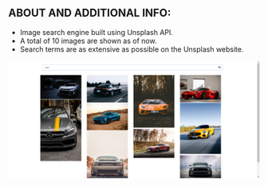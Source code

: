 ABOUT AND ADDITIONAL INFO:
--------------------------
* Image search engine built using Unsplash API. 
* A total of 10 images are shown as of now.
* Search terms are as extensive as possible on the Unsplash website.

![snapshot](/img/1.png)
